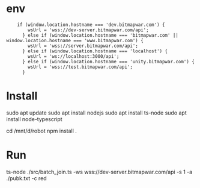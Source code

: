 # env
```
    if (window.location.hostname === 'dev.bitmapwar.com') {
        wsUrl = 'wss://dev-server.bitmapwar.com/api';
      } else if (window.location.hostname === 'bitmapwar.com' || window.location.hostname === 'www.bitmapwar.com') {
        wsUrl = 'wss://server.bitmapwar.com/api';
      } else if (window.location.hostname === 'localhost') {
        wsUrl = 'ws://localhost:3000/api';
      } else if (window.location.hostname === 'unity.bitmapwar.com') {
        wsUrl = 'wss://test.bitmapwar.com/api';
      }
```

# Install
sudo apt update
sudo apt install nodejs
sudo apt install ts-node
sudo apt install node-typescript

cd /mnt/d/robot
npm install .

# Run

ts-node ./src/batch_join.ts -ws wss://dev-server.bitmapwar.com/api  -s 1 -a ./pubk.txt -c red

